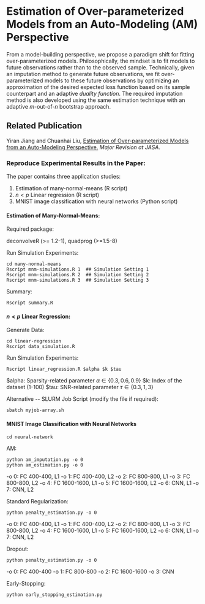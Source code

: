 
Estimation of Over-parameterized Models from an Auto-Modeling (AM) Perspective
===============================================================
From a model-building perspective, we propose a paradigm shift for fitting over-parameterized models. Philosophically, the mindset is to fit models to future observations rather than to the observed sample. Technically, given an imputation method to generate future observations, we fit over-parameterized models to these future observations by optimizing an approximation of the desired expected loss function based on its sample counterpart and an adaptive *duality function*. The required imputation method is also developed using the same estimation technique with an adaptive $m$-out-of-$n$ bootstrap approach.

## Related Publication

Yiran Jiang and Chuanhai Liu, [Estimation of Over-parameterized Models from an Auto-Modeling Perspective.](https://arxiv.org/pdf/2206.01824) *Major Revision at JASA*.


### Reproduce Experimental Results in the Paper:
 
 The paper contains three application studies:

1. Estimation of many-normal-means (R script)
2. $n < p$ Linear regression (R script)
3. MNIST image classification with neural networks (Python script)

#### Estimation of Many-Normal-Means:

Required package:  

deconvolveR (>= 1.2-1), quadprog (>=1.5-8)

Run Simulation Experiments:
```{R}
cd many-normal-means
Rscript mnm-simulations.R 1  ## Simulation Setting 1
Rscript mnm-simulations.R 2  ## Simulation Setting 2
Rscript mnm-simulations.R 3  ## Simulation Setting 3
```

Summary:
```{R}
Rscript summary.R
```

#### $n < p$ Linear Regression:

Generate Data:
```{R}
cd linear-regression
Rscript data_simulation.R
```

Run Simulation Experiments:
```{R}
Rscript linear_regression.R $alpha $k $tau 
```
$alpha: Sparsity-related parameter $\alpha \in \{0.3,0.6,0.9\}$
$k: Index of the dataset (1-100)
$tau: SNR-related parameter $\tau \in \{0.3,1,3\}$ 

Alternative -- SLURM Job Script (modify the file if required):
```{sh}
sbatch myjob-array.sh
```

#### MNIST Image Classification with Neural Networks

```{python}
cd neural-network
```
AM:

```{python}
python am_imputation.py -o 0
python am_estimation.py -o 0
```
-o 0: FC 400-400, L1
-o 1: FC 400-400, L2
-o 2: FC 800-800, L1
-o 3: FC 800-800, L2
-o 4: FC 1600-1600, L1
-o 5: FC 1600-1600, L2
-o 6: CNN, L1
-o 7: CNN, L2


Standard Regularization:

```{python}
python penalty_estimation.py -o 0
```

-o 0: FC 400-400, L1
-o 1: FC 400-400, L2
-o 2: FC 800-800, L1
-o 3: FC 800-800, L2
-o 4: FC 1600-1600, L1
-o 5: FC 1600-1600, L2
-o 6: CNN, L1
-o 7: CNN, L2

Dropout:
```{python}
python penalty_estimation.py -o 0
```
-o 0: FC 400-400
-o 1: FC 800-800
-o 2: FC 1600-1600
-o 3: CNN


Early-Stopping:
```{python}
python early_stopping_estimation.py
```
